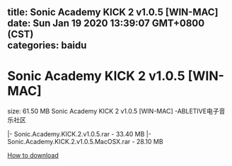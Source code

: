 
title: Sonic Academy KICK 2 v1.0.5 [WIN-MAC]
date: Sun Jan 19 2020 13:39:07 GMT+0800 (CST)    
categories: baidu
---

# Sonic Academy KICK 2 v1.0.5 [WIN-MAC]
size: 61.50 MB
 Sonic Academy KICK 2 v1.0.5 [WIN-MAC] -ABLETIVE电子音乐社区
 
|- Sonic.Academy.KICK.2.v1.0.5.rar - 33.40 MB
|- Sonic.Academy.KICK.2.v1.0.5.MacOSX.rar - 28.10 MB

[How to download](https://bpcam.bemobtrk.com/go/2ceec3aa-1ca2-46d6-b9ff-aaa5c184517c?jno=4984)